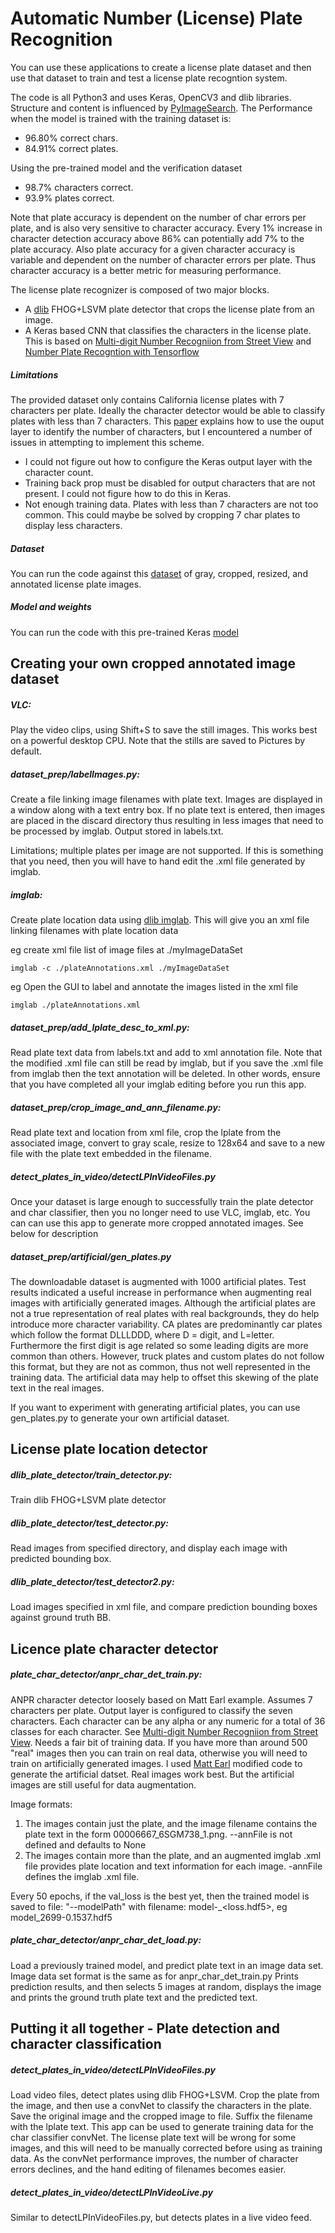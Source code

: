 Automatic Number (License) Plate Recognition
============================================
You can use these applications to create a license plate dataset and then use that dataset to train and test a 
license plate recogntion system.

The code is all Python3 and uses Keras, OpenCV3 and dlib libraries. 
Structure and content is influenced by [PyImageSearch](https://www.pyimagesearch.com/).
The Performance when the model is trained with the training dataset is: 
* 96.80% correct chars.
* 84.91% correct plates.

Using the pre-trained model and the verification dataset
* 98.7% characters correct.
* 93.9% plates correct.  

Note that plate accuracy is dependent on the number of char errors per plate, and is also very sensitive to character accuracy. 
Every 1% increase in character detection accuracy above 86% can potentially add 7% to the plate accuracy. Also plate accuracy
for a given character accuracy is variable and dependent on the number of character errors per plate. Thus character accuracy
is a better metric for measuring performance.

The license plate recognizer is composed of two major blocks. 
* A [dlib](http://dlib.net/imaging.html) FHOG+LSVM plate detector that crops the license plate from an image.
* A Keras based CNN that classifies the characters in the license plate. This is based on 
[Multi-digit Number Recogniion from Street View](https://static.googleusercontent.com/media/research.google.com/en//pubs/archive/42241.pdf) 
and [Number Plate Recogntion with Tensorflow](https://matthewearl.github.io/2016/05/06/cnn-anpr/)

##### Limitations
The provided dataset only contains California license plates with 7 characters per plate. Ideally the character detector 
would be able to classify plates with less than 7 characters. This [paper](https://static.googleusercontent.com/media/research.google.com/en//pubs/archive/42241.pdf)
explains how to use the ouput layer to identify the number of characters, but I encountered a number of issues in attempting to implement this scheme. 
* I could not figure out how to configure the Keras output layer with the character count.
* Training back prop must be disabled for output characters that are not present. I could not figure how to do this in Keras.
* Not enough training data. Plates with less than 7 characters are not too common. This could maybe be solved by
cropping 7 char plates to display less characters.

##### Dataset
You can run the code against this 
[dataset](https://drive.google.com/file/d/1lacfsUpZybRAvitBePkLwYh5-QgjWNBB/view?usp=sharing) of gray, cropped, 
resized, and annotated license plate images.

##### Model and weights
You can run the code with this pre-trained Keras [model](https://drive.google.com/file/d/1CzGWVE2Uw_PSGaRXLkyP7W_hACW9rIV4/view?usp=sharing)

Creating your own cropped annotated image dataset
-------------------------------------------------

##### VLC:
Play the video clips, using Shift+S to save the still images. This works best on a powerful desktop CPU. Note that
the stills are saved to Pictures by default.

##### dataset_prep/labelImages.py:
Create a file linking image filenames with plate text. Images are displayed in a window along with a text entry box.
If no plate text is entered, then images are placed in the discard directory thus resulting in less images that need
to be processed by imglab. Output stored in labels.txt.

Limitations; multiple plates per image are not supported. If this is something that you need, then you will have to 
hand edit the .xml file generated by imglab.

##### imglab:
Create plate location data using [dlib imglab](https://github.com/davisking/dlib/tree/master/tools/imglab). This will give you an xml file linking filenames with plate location data

eg create xml file list of image files at ./myImageDataSet

```imglab -c ./plateAnnotations.xml ./myImageDataSet```

eg Open the GUI to label and annotate the images listed in the xml file

```imglab ./plateAnnotations.xml```

##### dataset_prep/add_lplate_desc_to_xml.py:
Read plate text data from labels.txt and add to xml annotation file. Note that the modified .xml file can still be read
by imglab, but if you save the .xml file from imglab then the text annotation will be deleted. In other words, ensure that 
you have completed all your imglab editing before you run this app.  

##### dataset_prep/crop_image_and_ann_filename.py:
Read plate text and location from xml file, crop the lplate from the associated image, convert to gray scale, resize to 128x64
and save to a new file with the plate text embedded in the filename.

##### detect_plates_in_video/detectLPInVideoFiles.py
Once your dataset is large enough to successfully train the plate detector and char classifier, then you no
longer need to use VLC, imglab, etc. You can can use this app 
to generate more cropped annotated images. See below for description

##### dataset_prep/artificial/gen_plates.py
The downloadable dataset is augmented with 1000 artificial plates. Test results indicated a useful increase in performance
when augmenting real images with artificially generated images. Although the artificial plates are not a true
representation of real plates with real backgrounds, they do help introduce more character variability. CA plates are 
predominantly car plates which follow the format DLLLDDD, where D = digit, and L=letter. Furthermore the first digit is age 
related so some leading digits are more common than others. However, truck plates and custom plates do not follow this 
format, but they are not as common, thus not well represented in the training data. The artificial data may help to 
offset this skewing of the plate text in the real images.

If you want to experiment with generating artificial plates, you can use gen_plates.py to generate your own artificial dataset.


License plate location detector
-------------------------------

##### dlib_plate_detector/train_detector.py:
Train dlib FHOG+LSVM plate detector

##### dlib_plate_detector/test_detector.py:
Read images from specified directory, and display each image with predicted bounding box.

##### dlib_plate_detector/test_detector2.py:
Load images specified in xml file, and compare prediction bounding boxes against ground truth BB.


Licence plate character detector
--------------------------------

##### plate_char_detector/anpr_char_det_train.py:
ANPR character detector loosely based on Matt Earl example. Assumes 7 characters per plate. Output layer is configured to
classify the seven characters. Each character can be any alpha or any numeric for a total of 36 classes for each character.
See [Multi-digit Number Recogniion from Street View](https://static.googleusercontent.com/media/research.google.com/en//pubs/archive/42241.pdf).
Needs a fair bit of training data. If you have more than around 500 "real" images then you can train
on real data, otherwise you will need to train on
artificially generated images. I used [Matt Earl](https://matthewearl.github.io/2016/05/06/cnn-anpr/) modified code to 
generate the artificial datset.
Real images work best. But the artificial images are still useful for data augmentation.

Image formats:
1. The images contain just the plate, and the image filename contains the plate text
   in the form 00006667_6SGM738_1.png. --annFile is not defined and defaults to None
2. The images contain more than the plate, and an augmented imglab .xml file provides plate location and
   text information for each image. -annFile defines the imglab .xml file.

Every 50 epochs, if the val_loss is the best yet, then the trained model is saved to file:
"--modelPath" with filename: model-<epoch-val>_<loss.hdf5>, eg model_2699-0.1537.hdf5

##### plate_char_detector/anpr_char_det_load.py:
Load a previously trained model, and predict plate text in an image data set.
Image data set format is the same as for anpr_char_det_train.py
Prints prediction results, and then selects 5 images at random, displays the image and prints the ground truth plate
text and the predicted text.

Putting it all together - Plate detection and character classification
----------------------------------------------------------------------

##### detect_plates_in_video/detectLPInVideoFiles.py
Load video files, detect plates using dlib FHOG+LSVM. Crop the plate from the image, and then
use a convNet to classify the characters in the plate. Save the original image
and the cropped image to file. Suffix the filename with the lplate text.
This app can be used to generate training data for the char classifier convNet. The
license plate text will be wrong for some images, and this will need to
be manually corrected before using as training data. As the convNet performance improves, the number of character errors
declines, and the hand editing of filenames becomes easier.

##### detect_plates_in_video/detectLPInVideoLive.py
Similar to detectLPInVideoFiles.py, but detects plates in a live video feed.


